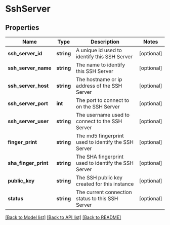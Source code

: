 # SshServer

## Properties
Name | Type | Description | Notes
------------ | ------------- | ------------- | -------------
**ssh_server_id** | **string** | A unique id used to identify this SSH Server | [optional] 
**ssh_server_name** | **string** | The name to identify this SSH Server | [optional] 
**ssh_server_host** | **string** | The hostname or ip address of the SSH Server | [optional] 
**ssh_server_port** | **int** | The port to connect to on the SSH Server | [optional] 
**ssh_server_user** | **string** | The username used to connect to the SSH Server | [optional] 
**finger_print** | **string** | The md5 fingerprint used to identify the SSH Server | [optional] 
**sha_finger_print** | **string** | The SHA fingerprint used to identify the SSH Server | [optional] 
**public_key** | **string** | The SSH public key created for this instance | [optional] 
**status** | **string** | The current connection status to this SSH Server | [optional] 

[[Back to Model list]](../README.md#documentation-for-models) [[Back to API list]](../README.md#documentation-for-api-endpoints) [[Back to README]](../README.md)


